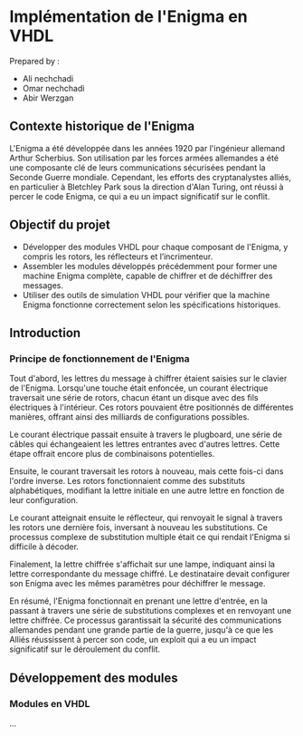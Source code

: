 <!DOCTYPE html>
<html lang="fr">
<head>
    <meta charset="UTF-8">
    <meta name="viewport" content="width=device-width, initial-scale=1.0">
    <link rel="stylesheet" href="styles.css">
</head>
<body>
    <div class="container">
        <h1>Implémentation de l'Enigma en VHDL</h1>
        <p>Prepared by :</p>
        <ul>
            <li>Ali nechchadi</li>
            <li>Omar nechchadi</li>
            <li>Abir Werzgan</li>
        </ul>
        <section>
            <h2>Contexte historique de l'Enigma</h2>
            <p>L'Enigma a été développée dans les années 1920 par l'ingénieur allemand Arthur Scherbius. Son utilisation par les forces armées allemandes a été une composante clé de leurs communications sécurisées pendant la Seconde Guerre mondiale. Cependant, les efforts des cryptanalystes alliés, en particulier à Bletchley Park sous la direction d'Alan Turing, ont réussi à percer le code Enigma, ce qui a eu un impact significatif sur le conflit.</p>
        </section>
        <section>
            <h2>Objectif du projet</h2>
            <ul>
                <li>Développer des modules VHDL pour chaque composant de l'Enigma, y compris les rotors, les réflecteurs et l’incrimenteur.</li>
                <li>Assembler les modules développés précédemment pour former une machine Enigma complète, capable de chiffrer et de déchiffrer des messages.</li>
                <li>Utiliser des outils de simulation VHDL pour vérifier que la machine Enigma fonctionne correctement selon les spécifications historiques.</li>
            </ul>
        </section>
        <section>
            <h2>Introduction</h2>
            <h3>Principe de fonctionnement de l'Enigma</h3>
            <p>Tout d'abord, les lettres du message à chiffrer étaient saisies sur le clavier de l'Enigma. Lorsqu'une touche était enfoncée, un courant électrique traversait une série de rotors, chacun étant un disque avec des fils électriques à l'intérieur. Ces rotors pouvaient être positionnés de différentes manières, offrant ainsi des milliards de configurations possibles.</p>
            <p>Le courant électrique passait ensuite à travers le plugboard, une série de câbles qui échangeaient les lettres entrantes avec d'autres lettres. Cette étape offrait encore plus de combinaisons potentielles.</p>
            <p>Ensuite, le courant traversait les rotors à nouveau, mais cette fois-ci dans l'ordre inverse. Les rotors fonctionnaient comme des substituts alphabétiques, modifiant la lettre initiale en une autre lettre en fonction de leur configuration.</p>
            <p>Le courant atteignait ensuite le réflecteur, qui renvoyait le signal à travers les rotors une dernière fois, inversant à nouveau les substitutions. Ce processus complexe de substitution multiple était ce qui rendait l'Enigma si difficile à décoder.</p>
            <p>Finalement, la lettre chiffrée s'affichait sur une lampe, indiquant ainsi la lettre correspondante du message chiffré. Le destinataire devait configurer son Enigma avec les mêmes paramètres pour déchiffrer le message.</p>
            <p>En résumé, l'Enigma fonctionnait en prenant une lettre d'entrée, en la passant à travers une série de substitutions complexes et en renvoyant une lettre chiffrée. Ce processus garantissait la sécurité des communications allemandes pendant une grande partie de la guerre, jusqu'à ce que les Alliés réussissent à percer son code, un exploit qui a eu un impact significatif sur le déroulement du conflit.</p>
        </section>
        <section>
            <h2>Développement des modules</h2>
            <h3>Modules en VHDL</h3>
            <p>...</p> <!-- Continue with the rest of the content as needed -->
        </section>
    </div>
</body>
</html>
